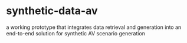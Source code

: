 # synthetic-data-av
a working prototype that integrates data retrieval and generation into an end-to-end solution for synthetic AV scenario generation

